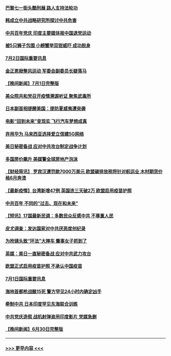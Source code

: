 #### [巴黎七一街头酷刑展 路人支持法轮功](../pages/prog202/a103156684.md?t=07022251) 
#### [韩成立中共战略研究所探讨中共危害](../pages/prog202/a103156663.md?t=07022251) 
#### [中共百年党庆 印度主要媒体报中国退党运动](../pages/prog202/a103156461.md?t=07022251) 
#### [被5只狮子包围 小螃蟹举双钳威吓 成功脱身](../pages/prog202/a103156576.md?t=07022251) 
#### [7月2日国际重要讯息](../pages/prog202/a103156522.md?t=07022251) 
#### [金正恩掀整风运动 军委会副委员长疑落马](../pages/prog202/a103156454.md?t=07022251) 
#### [【晚间新闻】7月1日完整版](../pages/prog202/a103156340.md?t=07022251) 
#### [美众院共和党召开疫情溯源听证 聚焦武毒所](../pages/prog202/a103155272.md?t=07022251) 
#### [日本副首相提醒美国：提防夏威夷遭突袭](../pages/prog202/a103155797.md?t=07022251) 
#### [电影“回到未来”变现实 飞行汽车梦想成真](../pages/prog202/a103156179.md?t=07022251) 
#### [弃用华为 马来西亚选择爱立信建5G网络](../pages/prog202/a103156151.md?t=07022251) 
#### [美日秘密备战 应对中共攻台制定战争计划](../pages/prog202/a103156111.md?t=07022251) 
#### [多国房价飙升 美媒警全球房地产泡沫](../pages/prog202/a103155808.md?t=07022251) 
#### [【财经简讯】 罗宾汉遭罚款7000万美元 欧盟碳排放税将针对航运业 木材期货价格6月奔溃](../pages/prog202/a103156071.md?t=07022251) 
#### [【最新疫情】台湾新增47例  英国连三天破2万 欧盟启用疫苗护照](../pages/prog202/a103155946.md?t=07022251) 
#### [中共百年 不同的“过去、现在和未来”](../pages/prog202/a103155972.md?t=07022251) 
#### [【短讯】17国最新民调：多数民众反感中共 不尊重人民](../pages/prog202/a103155865.md?t=07022251) 
#### [皮尤调查：发达国家对中共厌恶度创纪录](../pages/prog202/a103155839.md?t=07022251) 
#### [为抢镜头致“环法”大摔车 肇事女子抓到了](../pages/prog202/a103155666.md?t=07022251) 
#### [英媒：美日一直秘密备战 应对中共武力攻台](../pages/prog202/a103155725.md?t=07022251) 
#### [欧盟正式启用疫苗护照 不承认中国疫苗](../pages/prog202/a103155681.md?t=07022251) 
#### [7月1日国际重要讯息](../pages/prog202/a103155709.md?t=07022251) 
#### [海地首都枪战酿15死 警方罕见24小时内确定凶手](../pages/prog202/a103155550.md?t=07022251) 
#### [牵制中共 日本印度罕见东海联合训练](../pages/prog202/a103155490.md?t=07022251) 
#### [中共党庆造假 战机射弹盗用印度影片 党媒急删](../pages/prog202/a103155497.md?t=07022251) 
#### [【晚间新闻】6月30日完整版](../pages/prog202/a103155480.md?t=07022251) 

----
#### [ >>> 更早内容 <<< ](../indexes/prog202-earlier.md)
